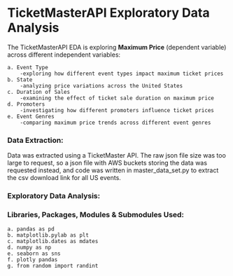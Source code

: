 # TicketMasterAPI Exploratory Data Analysis

The TicketMasterAPI EDA is exploring **Maximum Price** (dependent variable) across different independent variables:

    a. Event Type
        -exploring how different event types impact maximum ticket prices
    b. State
        -analyzing price variations across the United States
    c. Duration of Sales
        -examining the effect of ticket sale duration on maximum price
    d. Promoters
        -investigating how different promoters influence ticket prices
    e. Event Genres
        -comparing maximum price trends across different event genres

### Data Extraction:
Data was extracted using a TicketMaster API. The raw json file size was too large to request, so a json file with AWS buckets storing the data was requested instead, and code was written in master_data_set.py to extract the csv download link for all US events. 

### Exploratory Data Analysis:

### Libraries, Packages, Modules & Submodules Used:

    a. pandas as pd
    b. matplotlib.pylab as plt
    c. matplotlib.dates as mdates
    d. numpy as np
    e. seaborn as sns
    f. plotly pandas
    g. from random import randint

